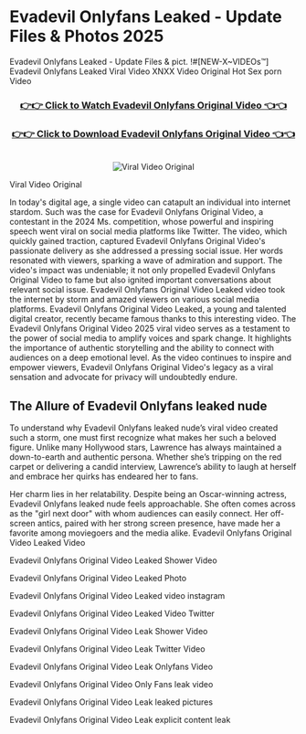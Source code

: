 # Evadevil Onlyfans Leaked - Update Files & Photos 2025

Evadevil Onlyfans Leaked - Update Files & pict. !#[NEW-X~VIDEOs™] Evadevil Onlyfans Leaked Viral Video XNXX Video Original Hot Sex porn Video
<br>
<div align="center">
<h3><a href="https://links2leaks.com/evadevil" rel="nofollow">👉👉 Click to Watch Evadevil Onlyfans Original Video 👈👈</a></h3>
<h3><a href="https://links2leaks.com/evadevil" rel="nofollow">👉👉 Click to Download Evadevil Onlyfans Original Video 👈👈</a></h3>
<br>
<a href="https://links2leaks.com/evadevil" rel="nofollow"><img src="https://i.ibb.co/Gkj2r4b/banner.png" alt="Viral Video Original" style="max-width: 100%; display: inline-block;" data-target="animated-image.originalImage"></a>
</div>

Viral Video Original

In today's digital age, a single video can catapult an individual into internet stardom. Such was the case for Evadevil Onlyfans Original Video, a contestant in the 2024 Ms. competition, whose powerful and inspiring speech went viral on social media platforms like Twitter.
The video, which quickly gained traction, captured Evadevil Onlyfans Original Video's passionate delivery as she addressed a pressing social issue. Her words resonated with viewers, sparking a wave of admiration and support. The video's impact was undeniable; it not only propelled Evadevil Onlyfans Original Video to fame but also ignited important conversations about relevant social issue.
Evadevil Onlyfans Original Video Leaked video took the internet by storm and amazed viewers on various social media platforms. Evadevil Onlyfans Original Video Leaked, a young and talented digital creator, recently became famous thanks to this interesting video.
The Evadevil Onlyfans Original Video 2025 viral video serves as a testament to the power of social media to amplify voices and spark change. It highlights the importance of authentic storytelling and the ability to connect with audiences on a deep emotional level. As the video continues to inspire and empower viewers, Evadevil Onlyfans Original Video's legacy as a viral sensation and advocate for privacy will undoubtedly endure.

<h2>The Allure of Evadevil Onlyfans leaked nude</h2>


To understand why Evadevil Onlyfans leaked nude’s viral video created such a storm, one must first recognize what makes her such a beloved figure. Unlike many Hollywood stars, Lawrence has always maintained a down-to-earth and authentic persona. Whether she’s tripping on the red carpet or delivering a candid interview, Lawrence’s ability to laugh at herself and embrace her quirks has endeared her to fans.

Her charm lies in her relatability. Despite being an Oscar-winning actress, Evadevil Onlyfans leaked nude feels approachable. She often comes across as the "girl next door" with whom audiences can easily connect. Her off-screen antics, paired with her strong screen presence, have made her a favorite among moviegoers and the media alike.
Evadevil Onlyfans Original Video Leaked Video

Evadevil Onlyfans Original Video Leaked Shower Video

Evadevil Onlyfans Original Video Leaked Photo

Evadevil Onlyfans Original Video Leaked video instagram

Evadevil Onlyfans Original Video Leaked Video Twitter

Evadevil Onlyfans Original Video Leak Shower Video

Evadevil Onlyfans Original Video Leak Twitter Video

Evadevil Onlyfans Original Video Leak Onlyfans Video

Evadevil Onlyfans Original Video Only Fans leak video

Evadevil Onlyfans Original Video Leak leaked pictures

Evadevil Onlyfans Original Video Leak explicit content leak